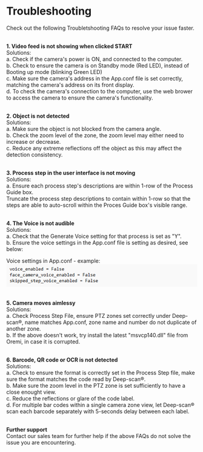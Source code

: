 # **Troubleshooting**
Check out the following Troubletshooting FAQs to resolve your issue faster.
<br/>
<br/>


**1. Video feed is not showing when clicked START**
<br/>
Solutions:<br/>
a. Check if the camera's power is ON, and connected to the computer.<br/>
b. Check to ensure the camera is on Standby mode (Red LED), instead of Booting up mode (blinking Green LED)<br/>
c. Make sure the camera's address in the App.conf file is set correctly, matching the camera's address on its front display.<br/>
d. To check the camera's connection to the computer, use the web brower to access the camera to ensure the camera's functionality.<br/>
<br/>




**2. Object is not detected**
<br/>
Solutions:<br/>
a. Make sure the object is not blocked from the camera angle.<br/>
b. Check the zoom level of the zone, the zoom level may either need to increase or decrease.<br/>
c. Reduce any extreme reflections off the object as this may affect the detection consistency. <br/>
<br/>

**3. Process step in the user interface is not moving**
<br/>
Solutions:<br/>
a. Ensure each process step's descriptions are within 1-row of the Process Guide box. <br/>
Truncate the process step descriptions to contain within 1-row so that the steps are able to auto-scroll within the Proces Guide box's visible range.<br/>
<br/>


**4. The Voice is not audible**
<br/>
Solutions:<br/>
a. Check that the Generate Voice setting for that process is set as "Y".<br/>
b. Ensure the voice settings in the App.conf file is setting as desired, see below:<br/>

Voice settings in App.conf  - example:
<br/>
![faq_1.png](faq_1.png)
<br/>
<br/>


**5. Camera moves aimlessy**
<br/>
Solutions:<br/>
a. Check Process Step File, ensure PTZ zones set correctly under Deep-scan&reg;, name matches App.conf, zone name and number do not duplicate of another zone.<br/>
b. If the above doesn't work, try install the latest "msvcp140.dll" file from Oremi, in case it is corrupted.<br/>
<br/>

**6. Barcode, QR code or OCR is not detected**
<br/>
Solutions:<br/>
a. Check to ensure the format is correctly set in the Process Step file, make sure the format matches the code read by Deep-scan&reg;.<br/>
b. Make sure the zoom level in the PTZ zone is set sufficiently to have a close enought view.<br/>
c. Reduce the reflections or glare of the code label.<br/>
d. For multiple bar codes within a single camera zone view, let Deep-scan&reg; scan each barcode separately with 5-seconds delay between each label.<br/>
<br/>


**Further support**<br/>
Contact our sales team for further help if the above FAQs do not solve the issue you are encountering.<br/>
<br/>